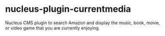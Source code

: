 nucleus-plugin-currentmedia
===========================

Nucleus CMS plugin to search Amazon and display the music, book, movie, or video game that you are currently enjoying.
